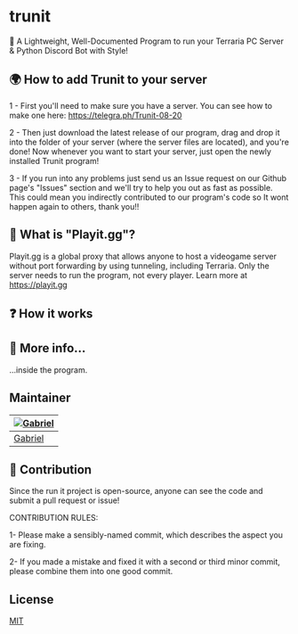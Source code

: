 # trunit

🏃 A Lightweight, Well-Documented Program to run your Terraria PC Server &amp; Python Discord Bot with Style!

## 🌍 How to add Trunit to your server

1 - First you'll need to make sure you have a server. You can see how to make one here: https://telegra.ph/Trunit-08-20

2 - Then just download the latest release of our program, drag and drop it into the
    folder of your server (where the server files are located), and you're done!
    Now whenever you want to start your server, just open the newly installed
    Trunit program!

3 - If you run into any problems just send us an Issue request on our Github page's "Issues"
    section and we'll try to help you out as fast as possible. This could mean you indirectly
    contributed to our program's code so It wont happen again to others, thank you!!

## 📶 What is "Playit.gg"?

Playit.gg is a global proxy that allows anyone to host a videogame server without port forwarding by using tunneling, including Terraria. Only the server needs to run the program, not every player. Learn more at https://playit.gg

## ❓ How it works

## 📜 More info...

...inside the program.

## Maintainer
| [![Gabriel](https://avatars.githubusercontent.com/u/90223564?s=96&v=4)](https://github.com/gabriellikeswater) |
|---|
|[Gabriel](https://github.com/gabriellikeswater)

## 🙋 Contribution
Since the run it project is open-source, anyone can see the code and submit a pull request or issue!


CONTRIBUTION RULES:

1- Please make a sensibly-named commit, which describes the aspect you are fixing.

2- If you made a mistake and fixed it with a second or third minor commit, please combine them into one good commit.

## License

[MIT](https://choosealicense.com/licenses/mit/)